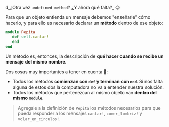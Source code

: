 d_¿Otra vez `undefined method`? ¿Y ahora qué falta?_ :rage:

Para que un objeto entienda un mensaje debemos "enseñarle" cómo hacerlo, y para ello es necesario declarar un **método** dentro de ese objeto:

```ruby
module Pepita
   def self.cantar!
   end
end
```

Un método es, entonces, la descripción de **qué hacer cuando se recibe un mensaje del mismo nombre**.

Dos cosas muy importantes a tener en cuenta :eyes::

* Todos los métodos **comienzan con `def` y terminan con `end`**. Si nos falta alguna de estos dos la computadora no va a entender nuestra solución.
* Todos los métodos que pertenezcan al mismo objeto van **dentro del mismo `module`**.

> Agregale a la definición de `Pepita` los métodos necesarios para que pueda responder a los mensajes `cantar!`, `comer_lombriz!` y `volar_en_circulos!`.
